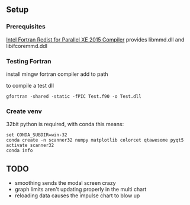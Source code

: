 ## Setup

### Prerequisites

[Intel Fortran Redist for Parallel XE 2015 Compiler](https://software.intel.com/en-us/articles/redistributables-for-intel-parallel-studio-xe-2015-composer-edition-for-windows) provides libmmd.dll and libifcoremmd.ddl

### Testing Fortran 

install mingw fortran compiler 
add to path

to compile a test dll

    gfortran -shared -static -fPIC Test.f90 -o Test.dll

### Create venv

32bit python is required, with conda this means:

    set CONDA_SUBDIR=win-32
    conda create -n scanner32 numpy matplotlib colorcet qtawesome pyqt5
    activate scanner32
    conda info

## TODO 

* smoothing sends the modal screen crazy
* graph limits aren't updating properly in the multi chart
* reloading data causes the impulse chart to blow up    
